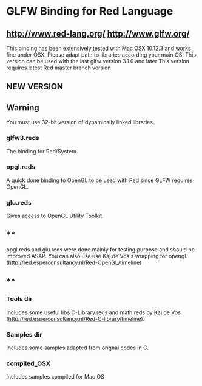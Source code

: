# GLFW Binding for Red Language 
## http://www.red-lang.org/ http://www.glfw.org/

This binding has been extensively tested with Mac OSX 10.12.3 and works fine under OSX. 
Please adapt path to libraries according your main OS.
This version can be used with the last glfw version 3.1.0 and later 
This version requires latest Red master branch version

## NEW VERSION 

## Warning
You must use 32-bit version of dynamically linked libraries. 

### glfw3.reds 

The binding for Red/System.

### opgl.reds 

A  quick done binding to OpenGL to be used with Red since GLFW requires OpenGL.

### glu.reds 
Gives access to OpenGL Utility Toolkit.

## **
opgl.reds and glu.reds were done mainly for testing purpose and should be improved ASAP.
You can also use use Kaj de Vos's wrapping for opengl. 
(http://red.esperconsultancy.nl/Red-OpenGL/timeline)
## **

### Tools dir
Includes some useful libs
C-Library.reds  and math.reds  by Kaj de Vos (http://red.esperconsultancy.nl/Red-C-library/timeline).

###  Samples dir 
Includes some samples adapted from orignal codes in C.

### compiled_OSX
Includes samples compiled for Mac OS 
